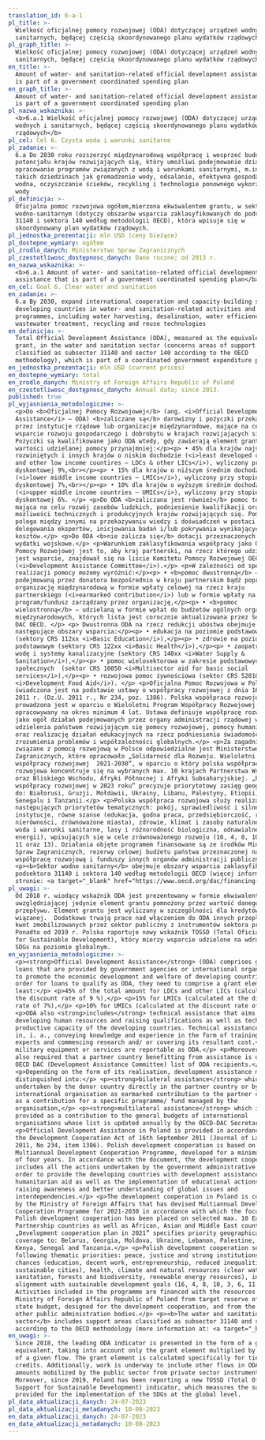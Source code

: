 ```yaml
---
translation_id: 6-a-1
pl_title: >-
  Wielkość oficjalnej pomocy rozwojowej (ODA) dotyczącej urządzeń wodnych i
  sanitarnych, będącej częścią skoordynowanego planu wydatków rządowych
pl_graph_title: >-
  Wielkość oficjalnej pomocy rozwojowej (ODA) dotyczącej urządzeń wodnych i
  sanitarnych, będącej częścią skoordynowanego planu wydatków rządowych
en_title: >-
  Amount of water- and sanitation-related official development assistance that
  is part of a government coordinated spending plan
en_graph_title: >-
  Amount of water- and sanitation-related official development assistance that
  is part of a government coordinated spending plan
pl_nazwa_wskaznika: >-
  <b>6.a.1 Wielkość oficjalnej pomocy rozwojowej (ODA) dotyczącej urządzeń
  wodnych i sanitarnych, będącej częścią skoordynowanego planu wydatków
  rządowych</b>
pl_cel: Cel 6. Czysta woda i warunki sanitarne
pl_zadanie: >-
  6.a Do 2030 roku rozszerzyć międzynarodową współpracę i wesprzeć budowę
  potencjału krajów rozwijających się, który umożliwi podejmowanie działań i
  opracowanie programów związanych z wodą i warunkami sanitarnymi, m.in. w
  takich dziedzinach jak gromadzenie wody, odsalanie, efektywna gospodarka
  wodna, oczyszczanie ścieków, recykling i technologie ponownego wykorzystania
  wody
pl_definicja: >-
  Oficjalna pomoc rozwojowa ogółem,mierzona ekwiwalentem grantu, w sektorze
  wodno-sanitarnym (dotyczy obszarów wsparcia zaklasyfikowanych do podsektora
  31140 i sektora 140 według metodologii OECD), która wpisuje się w
  skoordynowany plan wydatków rządowych.
pl_jednostka_prezentacji: mln USD (ceny bieżące)
pl_dostepne_wymiary: ogółem
pl_zrodlo_danych: Ministerstwo Spraw Zagranicznych
pl_czestotliwosc_dostępnosc_danych: Dane roczne; od 2013 r.
en_nazwa_wskaznika: >-
  <b>6.a.1 Amount of water- and sanitation-related official development
  assistance that is part of a government coordinated spending plan</b>
en_cel: Goal 6. Clear water and sanitation
en_zadanie: >-
  6.a By 2030, expand international cooperation and capacity-building support to
  developing countries in water- and sanitation-related activities and
  programmes, including water harvesting, desalination, water efficiency,
  wastewater treatment, recycling and reuse technologies
en_definicja: >-
  Total Official Development Assistance (ODA), measured as the equivalent of a
  grant, in the water and sanitation sector (concerns areas of support
  classified as subsector 31140 and sector 140 according to the OECD
  methodology), which is part of a coordinated government expenditure plan.
en_jednostka_prezentacji: mln USD (current prices)
en_dostepne_wymiary: total
en_zrodlo_danych: Ministry of Foreign Affairs Republic of Poland
en_czestotliwosc_dostępnosc_danych: Annual data; since 2013.
published: true
pl_wyjasnienia_metodologiczne: >-
  <p>Do <b>Oficjalnej Pomocy Rozwojowej</b> (ang. <i>Official Development
  Assistance</i> – ODA) <b>zaliczane są</b> darowizny i pożyczki przekazywane
  przez instytucje rządowe lub organizacje międzynarodowe, mające na celu
  wsparcie rozwoju gospodarczego i dobrobytu w krajach rozwijających się.
  Pożyczki są kwalifikowane jako ODA wtedy, gdy zawierają element grantu o
  wartości udzielanej pomocy przynajmniej:</p><p> • 45% dla krajów najsłabiej
  rozwiniętych i innych krajów o niskim dochodzie (<i>least developed countries
  and other low income countires – LDCs & other LICs</i>), wyliczony przy stopie
  dyskontowej 9%,<br></p><p> • 15% dla krajów o niższym średnim dochodzie
  (<i>lower middle income countries – LMICs</i>), wyliczony przy stopie
  dyskontowej 7%,<br></p><p> • 10% dla krajów o wyższym średnim dochodzie
  (<i>upper middle income countries – UMICs</i>), wyliczony przy stopie
  dyskontowej 6%. </p> <p>Do ODA <b>zaliczana jest również</b> pomoc techniczna,
  mająca na celu rozwój zasobów ludzkich, podniesienie kwalifikacji oraz
  możliwości technicznych i produkcyjnych krajów rozwijających się. Pomoc ta
  polega między innymi na przekazywaniu wiedzy i doświadczeń w postaci szkoleń,
  delegowania ekspertów, inicjowania badań i/lub pokrywania wynikających z tego
  kosztów.</p> <p>Do ODA <b>nie zalicza się</b> dotacji przeznaczonych na
  wydatki wojskowe.</p> <p>Warunkiem zaklasyfikowania współpracy jako Oficjalnej
  Pomocy Rozwojowej jest to, aby kraj partnerski, na rzecz którego udzielane
  jest wsparcie, znajdował się na liście Komitetu Pomocy Rozwojowej OECD
  (<i>Development Assistance Committee</i>).</p> <p>W zależności od sposobu
  realizacji pomocy możemy wyróżnić:</p><p> • <b>pomoc dwustronną</b> –
  podejmowaną przez donatora bezpośrednio w kraju partnerskim bądź poprzez
  organizację międzynarodową w formie wpłaty celowej na rzecz kraju
  partnerskiego (<i>earmarked contribution</i>) lub w formie wpłaty na określony
  program/fundusz zarządzany przez organizację,</p><p> • <b>pomoc
  wielostronną</b> – udzielaną w formie wpłat do budżetów ogólnych organizacji
  międzynarodowych, których lista jest corocznie aktualizowana przez Sekretariat
  DAC OECD. </p> <p> Dwustronna ODA na rzecz redukcji ubóstwa obejmuje
  następujące obszary wsparcia:</p><p> • edukacja na poziomie podstawowym
  (sektory CRS 112xx <i>Basic Education</i>),</p><p> • zdrowie na poziomie
  podstawowym (sektory CRS 122xx <i>Basic Health</i>),</p><p> • zaopatrzenie w
  wodę i systemy kanalizacyjne (sektory CRS 140xx <i>Water Supply &
  Sanitation</i>),</p><p> • pomoc wielosektorowa w zakresie podstawowych usług
  społecznych  (sektor CRS 16050 <i>Multisector aid for basic social
  services</i>),</p><p> • rozwojowa pomoc żywnościowa (sektor CRS 52010
  <i>Development Food Aid</i>). </p> <p>Oficjalna Pomoc Rozwojowa w Polsce
  świadczona jest na podstawie ustawy o współpracy rozwojowej z dnia 16 września
  2011 r. (Dz.U. 2011 r., Nr 234, poz. 1386). Polska współpraca rozwojowa
  prowadzona jest w oparciu o Wieloletni Program Współpracy Rozwojowej
  opracowywany na okres minimum 4 lat. Ustawa definiuje współpracę rozwojową
  jako ogół działań podejmowanych przez organy administracji rządowej w celu
  udzielenia państwom rozwijającym się pomocy rozwojowej, pomocy humanitarnej
  oraz realizację działań edukacyjnych na rzecz podniesienia świadomości i
  zrozumienia problemów i współzależności globalnych.</p> <p>Za zagadnienia
  związane z pomocą rozwojową w Polsce odpowiedzialne jest Ministerstwo Spraw
  Zagranicznych, które opracowało „Solidarność dla Rozwoju. Wieloletni program
  współpracy rozwojowej  2021-2030”, w oparciu o który polska współpraca
  rozwojowa koncentruje się na wybranych max. 10 krajach Partnerstwa Wschodniego
  oraz Bliskiego Wschodu, Afryki Północnej i Afryki Subsaharyjskiej. „Plan
  współpracy rozwojowej w 2023 roku” precyzuje priorytetowy zasięg geograficzny
  do: Białorusi, Gruzji, Mołdawii, Ukrainy, Libanu, Palestyny, Etiopii, Kenii,
  Senegalu i Tanzanii.</p> <p>Polska współpraca rozwojowa służy realizacji
  następujących priorytetów tematycznych: pokój, sprawiedliwość i silne
  instytucje, równe szanse (edukacja, godna praca, przedsiębiorczość, redukcja
  nierówności, zrównoważone miasta), zdrowie, klimat i zasoby naturalne (czysta
  woda i warunki sanitarne, lasy i różnorodność biologiczna, odnawialne źródła
  energii), wpisujących się w cele zrównoważonego rozwoju (16, 4, 8, 10, 3, 6,
  11 oraz 13). Działania objęte programem finansowane są ze środków Ministerstwa
  Spraw Zagranicznych, rezerwy celowej budżetu państwa przeznaczonej na
  współpracę rozwojową i funduszy innych organów administracji publicznej.</p>
  <p><b>Sektor wodno sanitarny</b> obejmuje obszary wsparcia zaklasyfikowane do
  podsektora 31140 i sektora 140 według metodologii OECD (więcej informacji na
  stronie: <a target="_blank" href="https://www.oecd.org/dac/financing-sustainable-development/development-finance-topics/water-relatedaid.htm#:~:text=Aid%20to%20the%20Water%20and%20Sanitation%20sector%20The,sectors%20including%20policy%2C%20sanitation%2C%20supply%2C%20rivers%20and%20waste">Aid to the Water and Sanitation sector</a>)
pl_uwagi: >-
  Od 2018 r. wiodący wskaźnik ODA jest prezentowany w formie ekwiwalentu grantu,
  uwzględniającej jedynie element grantu pomnożony przez wartość danego
  przepływu. Element grantu jest wyliczany w szczególności dla kredytów pomocy
  wiązanej.  Dodatkowo trwają prace nad włączeniem do ODA innych przepływów, np.
  kwot zmobilizowanych przez sektor publiczny z instrumentów sektora prywatnego.
  Ponadto od 2019 r. Polska raportuje nowy wskaźnik TOSSD (Total Oficial Support
  for Sustainable Development), który mierzy wsparcie udzielone na wdrożenie
  SDGs na poziomie globalnym.
en_wyjasnienia_metodologiczne: >-
  <p><strong>Official Development Assistance</strong> (ODA) comprises grants and
  loans that are provided by government agencies or international organizations
  to promote the economic development and welfare of developing countries. In
  order for loans to qualify as ODA, they need to comprise a grant element of at
  least:</p> <p>45% of the total amount for LDCs and other LICs (calculated at
  the discount rate of 9 %),</p> <p>15% for LMICs (calculated at the discount
  rate of 7%),</p> <p>10% for UMICs (calculated at the discount rate of 6%).</p>
  <p>ODA also <strong>includes</strong> technical assistance that aims at
  developing human resources and raising qualifications as well as technical and
  productive capacity of the developing countries. Technical assistance consists
  in, i. a., conveying knowledge and experience in the form of training, sending
  experts and commencing research and/ or covering its resultant cost.</p> <p>No
  military equipment or services are reportable as ODA.</p> <p>Moreover, it is
  also required that a partner country benefitting from assistance is on the
  OECD DAC (Development Assistance Committee) list of ODA recipients.</p>
  <p>Depending on the form of its realisation, development assistance might be
  distinguished into:</p> <p><strong>bilateral assistance</strong> which is
  undertaken by the donor country directly in the partner country or by an
  international organisation as earmarked contribution to the partner country or
  as a contribution for a specific programme/ fund managed by the
  organisation,</p> <p><strong>multilateral assistance</strong> which is
  provided as a contribution to the general budgets of international
  organisations whose list is updated annually by the OECD-DAC Secretariat.</p>
  <p>Official Development Assistance in Poland is provided in accordance with
  the Development Cooperation Act of 16th September 2011 (Journal of Laws of
  2011, No 234, item 1386). Polish development cooperation is based on the
  Multiannual Development Cooperation Programme, developed for a minimum period
  of four years. In accordance with the document, the development cooperation
  includes all the actions undertaken by the government administrative bodies in
  order to provide the developing countries with development assistance and
  humanitarian aid as well as the implementation of educational actions for
  raising awareness and better understanding of global issues and
  interdependencies.</p> <p>The development cooperation in Poland is coordinated
  by the Ministry of Foreign Affairs that has devised Multiannual Development
  Cooperation Programme for 2021-2030 in accordance with which the focus of
  Polish development cooperation has been placed on selected max. 10 Eastern
  Partnership countries as well as African, Asian and Middle East countries.
  „Development cooperation plan in 2021” specifies priority geographical
  coverage to: Belarus, Georgia, Moldova, Ukraine, Lebanon, Palestine, Ethiopia,
  Kenya, Senegal and Tanzania.</p> <p>Polish development cooperation serves the
  following thematic priorities: peace, justice and strong institutions, equal
  chances (education, decent work, entrepreneurship, reduced inequalities,
  sustainable cities), health, climate and natural resources (clear water and
  sanitation, forests and biodiversity, renewable energy resources), in
  alignment with sustainable development goals (16, 4, 8, 10, 3, 6, 11 and 13).
  Activities included in the programme are financed with the resources from the
  Ministry of Foreign Affairs Republic of Poland from target reserve of the
  state budget, designed for the development cooperation, and from the funds of
  other public administration bodies.</p> <p><b>The water and sanitation
  sector</b> includes support areas classified as subsector 31140 and sector 140
  according to the OECD methodology (more information at: <a target="_blank" href="https://www.oecd.org/dac/financing-sustainable-development/development-finance-topics/water-relatedaid.htm#:~:text=Aid%20to%20the%20Water%20and%20Sanitation%20sector%20The,sectors%20including%20policy%2C%20sanitation%2C%20supply%2C%20rivers%20and%20waste">Aid to the Water and Sanitation sector</a>)
en_uwagi: >-
  Since 2018, the leading ODA indicator is presented in the form of a grant
  equivalent, taking into account only the grant element multiplied by the value
  of a given flow. The grant element is calculated specifically for tied aid
  credits. Additionally, work is underway to include other flows in ODA, e.g.
  amounts mobilized by the public sector from private sector instruments.
  Moreover, since 2019, Poland has been reporting a new TOSSD (Total Official
  Support for Sustainable Development) indicator, which measures the support
  provided for the implementation of the SDGs at the global level.
pl_data_aktualizacji_danych: 24-07-2023
pl_data_aktualizacji_metadanych: 10-08-2023
en_data_aktualizacji_danych: 24-07-2023
en_data_aktualizacji_metadanych: 10-08-2023
---
```

